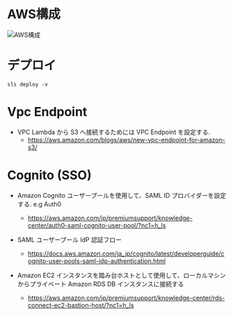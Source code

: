 # AWS構成
![AWS構成](https://user-images.githubusercontent.com/24289696/125596492-e35f4cbc-18a0-4ed5-886a-66e0c5f90359.jpg)

# デプロイ
`sls deploy -v`

# Vpc Endpoint
- VPC Lambda から S3 へ接続するためには VPC Endpoint を設定する.
  - https://aws.amazon.com/blogs/aws/new-vpc-endpoint-for-amazon-s3/

# Cognito (SSO)
- Amazon Cognito ユーザープールを使用して、SAML ID プロバイダーを設定する. e.g Auth0 
  - https://aws.amazon.com/jp/premiumsupport/knowledge-center/auth0-saml-cognito-user-pool/?nc1=h_ls

- SAML ユーザープール IdP 認証フロー
  - https://docs.aws.amazon.com/ja_jp/cognito/latest/developerguide/cognito-user-pools-saml-idp-authentication.html

- Amazon EC2 インスタンスを踏み台ホストとして使用して、ローカルマシンからプライベート Amazon RDS DB インスタンスに接続する
  - https://aws.amazon.com/jp/premiumsupport/knowledge-center/rds-connect-ec2-bastion-host/?nc1=h_ls
